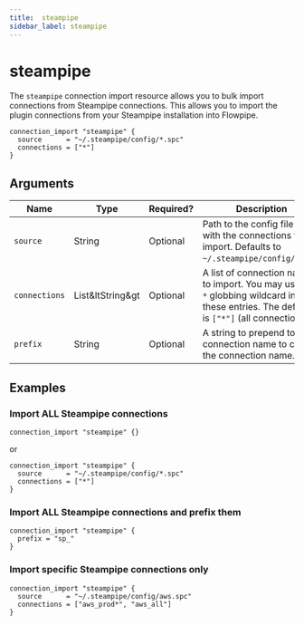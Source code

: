 ```yaml
---
title:  steampipe
sidebar_label: steampipe
---
```



# steampipe

The `steampipe` connection import resource allows you to bulk import connections from Steampipe connections.  This allows you to import the plugin connections from your Steampipe installation into Flowpipe.

```hcl
connection_import "steampipe" {
  source      = "~/.steampipe/config/*.spc"
  connections = ["*"]
} 
```

## Arguments

| Name            | Type    | Required?| Description
|-----------------|---------|----------|-------------------
| `source`        |  String | Optional | Path to the config file(s) with the connections to import.  Defaults to `~/.steampipe/config/*.spc`.
| `connections`   |  List&ltString&gt | Optional | A list of connection names to import.  You may use the `*` globbing wildcard in these entries.  The default is `["*"]` (all connections).
| `prefix`        | String  | Optional | A string to prepend to the connection name to create the connection name. 

## Examples

### Import ALL Steampipe connections
```hcl
connection_import "steampipe" {} 
```
or
```hcl
connection_import "steampipe" {
  source      = "~/.steampipe/config/*.spc"
  connections = ["*"]
} 
```

### Import ALL Steampipe connections and prefix them
```hcl
connection_import "steampipe" {
  prefix = "sp_"
} 
```

### Import specific Steampipe connections only

```hcl
connection_import "steampipe" {
  source      = "~/.steampipe/config/aws.spc"
  connections = ["aws_prod*", "aws_all"]
} 
```